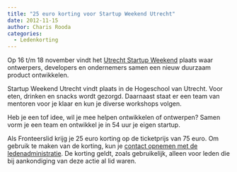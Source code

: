 ```yaml
---
title: "25 euro korting voor Startup Weekend Utrecht"
date: 2012-11-15
author: Charis Rooda
categories: 
  - Ledenkorting
---
```

Op 16 t/m 18 november vindt het [Utrecht Startup Weekend](http://www.startupweekendutrecht.nl/) plaats waar ontwerpers, developers en ondernemers samen een nieuw duurzaam product ontwikkelen.

Startup Weekend Utrecht vindt plaats in de Hogeschool van Utrecht. Voor eten, drinken en snacks wordt gezorgd. Daarnaast staat er een team van mentoren voor je klaar en kun je diverse workshops volgen.

Heb je een tof idee, wil je mee helpen ontwikkelen of ontwerpen? Samen vorm je een team en ontwikkel je in 54 uur je eigen startup.

Als Fronteerslid krijg je 25 euro korting op de ticketprijs van 75 euro. 
Om gebruik te maken van de korting, kun je [contact opnemen met de ledenadministratie](/contact). De korting geldt, zoals gebruikelijk, alleen voor leden die bij aankondiging van deze actie al lid waren.
